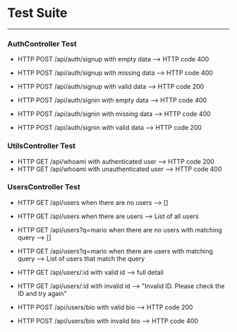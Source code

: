 # Test Suite
___
### AuthController Test

* HTTP POST /api/auth/signup with empty data --> HTTP code 400
* HTTP POST /api/auth/signup with missing data --> HTTP code 400
* HTTP POST /api/auth/signup with valid data --> HTTP code 200

* HTTP POST /api/auth/signin with empty data --> HTTP code 400
* HTTP POST /api/auth/signin with missing data --> HTTP code 400
* HTTP POST /api/auth/signin with valid data --> HTTP code 200


### UtilsController Test

* HTTP GET /api/whoami with authenticated user --> HTTP code 200
* HTTP GET /api/whoami with unauthenticated user --> HTTP code 400


### UsersController Test

* HTTP GET /api/users when there are no users --> []
* HTTP GET /api/users when there are users --> List of all users
* HTTP GET /api/users?q=mario when there are no users with matching query --> []
* HTTP GET /api/users?q=mario when there are users with matching query --> List of users that match the query

* HTTP GET /api/users/:id with valid id --> full detail
* HTTP GET /api/users/:id with invalid id --> "Invalid ID. Please check the ID and try again"

* HTTP POST /api/users/bio with valid bio --> HTTP code 200
* HTTP POST /api/users/bio with invalid bio --> HTTP code 400






